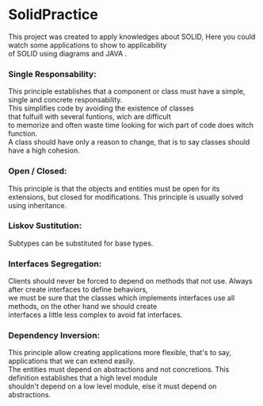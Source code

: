 # SolidPractice
This project was created to apply knowledges about SOLID, Here you could watch some applications to show to applicability <br/>
of SOLID using diagrams and JAVA .

### Single Responsability:

This principle establishes that a component or class must have a simple, single and concrete responsability. <br/>
This simplifies code by avoiding the existence of classes <br/> that fulfuill with several funtions, wich are difficult <br/> 
to memorize and often waste time looking for wich part of code does witch function. <br/>
A class should have only a reason to change, that is to say classes should have a high cohesion.

### Open / Closed:

This principle is that the objects and entities must be open for its extensions, but closed for modifications.
This principle is usually solved using inheritance.

### Liskov Sustitution:

Subtypes can be substituted for base types.

### Interfaces Segregation:

Clients should never be forced to depend on methods that not use. Always after create interfaces to define behaviors, <br/>
we must be sure that the classes which implements interfaces use all methods, on the other hand we should create <br/> 
interfaces a little less complex to avoid fat interfaces.

### Dependency Inversion:

This principle allow creating applications more flexible, that's to say, applications that we can extend easily. <br/>
The entities must depend on abstractions and not concretions. This definition establishes that a high level module <br/>
shouldn't depend on a low level module, else it must depend on abstractions.